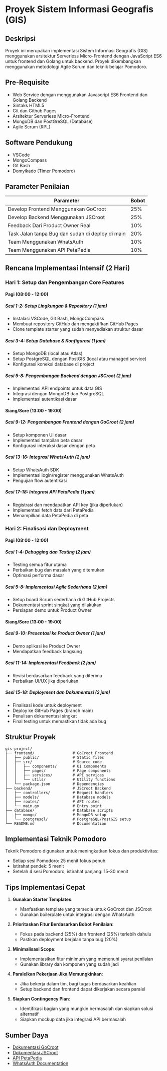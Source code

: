 # Proyek Sistem Informasi Geografis (GIS)

## Deskripsi
Proyek ini merupakan implementasi Sistem Informasi Geografis (GIS) menggunakan arsitektur Serverless Micro-Frontend dengan JavaScript ES6 untuk frontend dan Golang untuk backend. Proyek dikembangkan menggunakan metodologi Agile Scrum dan teknik belajar Pomodoro.

## Pre-Requisite
- Web Service dengan menggunakan Javascript ES6 Frontend dan Golang Backend
- Sintaks HTML5
- Git dan Github Pages
- Arsitektur Serverless Micro-Frontend
- MongoDB dan PostGreSQL (Database)
- Agile Scrum (RPL)

## Software Pendukung
- VSCode
- MongoCompass
- Git Bash
- Domyikado (Timer Pomodoro)

## Parameter Penilaian
| Parameter | Bobot |
|-----------|-------|
| Develop Frontend Menggunakan GoCroot | 25% |
| Develop Backend Menggunakan JSCroot | 25% |
| Feedback Dari Product Owner Real | 10% |
| Task Jalan tanpa Bug dan sudah di deploy di main | 20% |
| Team Menggunakan WhatsAuth | 10% |
| Team Menggunakan API PetaPedia | 10% |

## Rencana Implementasi Intensif (2 Hari)

### Hari 1: Setup dan Pengembangan Core Features

#### Pagi (08:00 - 12:00)
##### Sesi 1-2: Setup Lingkungan & Repository (1 jam)
- Instalasi VSCode, Git Bash, MongoCompass
- Membuat repository GitHub dan mengaktifkan GitHub Pages
- Clone template starter yang sudah menyediakan struktur dasar

##### Sesi 3-4: Setup Database & Konfigurasi (1 jam)
- Setup MongoDB (local atau Atlas)
- Setup PostgreSQL dengan PostGIS (local atau managed service)
- Konfigurasi koneksi database di project

##### Sesi 5-8: Pengembangan Backend dengan JSCroot (2 jam)
- Implementasi API endpoints untuk data GIS
- Integrasi dengan MongoDB dan PostgreSQL
- Implementasi autentikasi dasar

#### Siang/Sore (13:00 - 19:00)
##### Sesi 9-12: Pengembangan Frontend dengan GoCroot (2 jam)
- Setup komponen UI dasar
- Implementasi tampilan peta dasar
- Konfigurasi interaksi dasar dengan peta

##### Sesi 13-16: Integrasi WhatsAuth (2 jam)
- Setup WhatsAuth SDK
- Implementasi login/register menggunakan WhatsAuth
- Pengujian flow autentikasi

##### Sesi 17-18: Integrasi API PetaPedia (1 jam)
- Registrasi dan mendapatkan API key (jika diperlukan)
- Implementasi fetch data dari PetaPedia
- Menampilkan data PetaPedia di peta

### Hari 2: Finalisasi dan Deployment

#### Pagi (08:00 - 12:00)
##### Sesi 1-4: Debugging dan Testing (2 jam)
- Testing semua fitur utama
- Perbaikan bug dan masalah yang ditemukan
- Optimasi performa dasar

##### Sesi 5-8: Implementasi Agile Sederhana (2 jam)
- Setup board Scrum sederhana di GitHub Projects
- Dokumentasi sprint singkat yang dilakukan
- Persiapan demo untuk Product Owner

#### Siang/Sore (13:00 - 19:00)
##### Sesi 9-10: Presentasi ke Product Owner (1 jam)
- Demo aplikasi ke Product Owner
- Mendapatkan feedback langsung

##### Sesi 11-14: Implementasi Feedback (2 jam)
- Revisi berdasarkan feedback yang diterima
- Perbaikan UI/UX jika diperlukan

##### Sesi 15-18: Deployment dan Dokumentasi (2 jam)
- Finalisasi kode untuk deployment
- Deploy ke GitHub Pages (branch main)
- Penulisan dokumentasi singkat
- Final testing untuk memastikan tidak ada bug

## Struktur Proyek
```
gis-project/
├── frontend/                 # GoCroot Frontend
│   ├── public/               # Static files
│   ├── src/                  # Source code
│   │   ├── components/       # UI Components
│   │   ├── pages/            # Page components
│   │   ├── services/         # API services
│   │   └── utils/            # Utility functions
│   └── package.json          # Dependencies
├── backend/                  # JSCroot Backend
│   ├── controllers/          # Request handlers
│   ├── models/               # Database models
│   ├── routes/               # API routes
│   └── main.go               # Entry point
├── database/                 # Database scripts
│   ├── mongo/                # MongoDB setup
│   └── postgresql/           # PostgreSQL/PostGIS setup
└── README.md                 # Documentation
```

## Implementasi Teknik Pomodoro
Teknik Pomodoro digunakan untuk meningkatkan fokus dan produktivitas:
- Setiap sesi Pomodoro: 25 menit fokus penuh
- Istirahat pendek: 5 menit
- Setelah 4 sesi Pomodoro, istirahat panjang: 15-30 menit

## Tips Implementasi Cepat
1. **Gunakan Starter Templates**:
   - Manfaatkan template yang tersedia untuk GoCroot dan JSCroot
   - Gunakan boilerplate untuk integrasi dengan WhatsAuth

2. **Prioritaskan Fitur Berdasarkan Bobot Penilaian**:
   - Fokus pada backend (25%) dan frontend (25%) terlebih dahulu
   - Pastikan deployment berjalan tanpa bug (20%)

3. **Minimalisasi Scope**:
   - Implementasikan fitur minimum yang memenuhi syarat penilaian
   - Gunakan library dan komponen yang sudah jadi

4. **Paralelkan Pekerjaan Jika Memungkinkan**:
   - Jika bekerja dalam tim, bagi tugas berdasarkan keahlian
   - Setup backend dan frontend dapat dikerjakan secara paralel

5. **Siapkan Contingency Plan**:
   - Identifikasi bagian yang mungkin bermasalah dan siapkan solusi alternatif
   - Siapkan mockup data jika integrasi API bermasalah

## Sumber Daya
- [Dokumentasi GoCroot](https://example.com/gocroot)
- [Dokumentasi JSCroot](https://example.com/jscroot)
- [API PetaPedia](https://example.com/petapedia)
- [WhatsAuth Documentation](https://example.com/whatsauth)